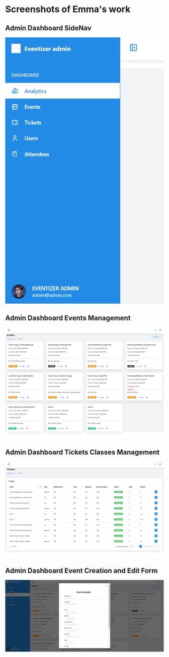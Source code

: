 # Screenshots of Emma's work

## Admin Dashboard SideNav

![Admin Dashboard SideNav](https://raw.githubusercontent.com/rickyltwong/eventizer/readme-update/screenshots/emma/sidenav.png)

## Admin Dashboard Events Management

![Admin Dashboard Events Management](https://raw.githubusercontent.com/rickyltwong/eventizer/readme-update/screenshots/emma/events.png)

## Admin Dashboard Tickets Classes Management

![Admin Dashboard Tickets Classes Management](https://raw.githubusercontent.com/rickyltwong/eventizer/readme-update/screenshots/emma/tickets.png)

## Admin Dashboard Event Creation and Edit Form

![Admin Dashboard Event Creation and Edit Form](https://raw.githubusercontent.com/rickyltwong/eventizer/readme-update/screenshots/emma/eventform.png)

